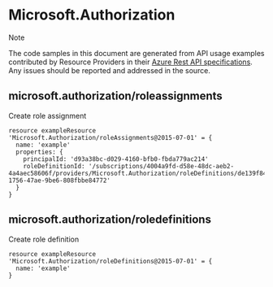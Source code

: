 # Microsoft.Authorization
  
> [!NOTE]
> The code samples in this document are generated from API usage examples contributed by Resource Providers in their [Azure Rest API specifications](https://github.com/Azure/azure-rest-api-specs). Any issues should be reported and addressed in the source.


## microsoft.authorization/roleassignments

Create role assignment
```bicep
resource exampleResource 'Microsoft.Authorization/roleAssignments@2015-07-01' = {
  name: 'example'
  properties: {
    principalId: 'd93a38bc-d029-4160-bfb0-fbda779ac214'
    roleDefinitionId: '/subscriptions/4004a9fd-d58e-48dc-aeb2-4a4aec58606f/providers/Microsoft.Authorization/roleDefinitions/de139f84-1756-47ae-9be6-808fbbe84772'
  }
}
```

## microsoft.authorization/roledefinitions

Create role definition
```bicep
resource exampleResource 'Microsoft.Authorization/roleDefinitions@2015-07-01' = {
  name: 'example'
}
```
